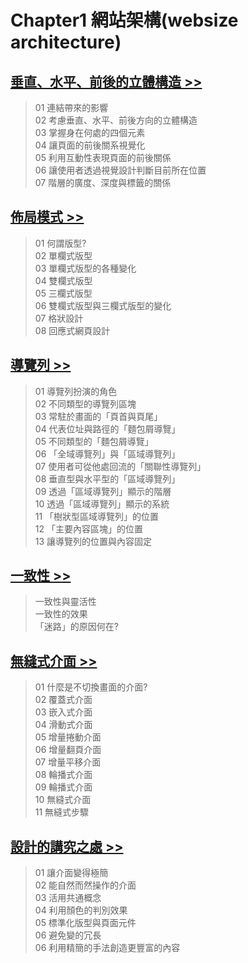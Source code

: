 # Chapter1 網站架構(websize architecture)
## [垂直、水平、前後的立體構造 >>](./垂直_水平_前後的立體構造)
> 01 連結帶來的影響  
> 02 考慮垂直、水平、前後方向的立體構造  
> 03 掌握身在何處的四個元素  
> 04 讓頁面的前後關系視覺化  
> 05 利用互動性表現頁面的前後關係  
> 06 讓使用者透過視覺設計判斷目前所在位置  
> 07 階層的廣度、深度與標籤的關係  

## [佈局模式 >>](./佈局模式)
> 01 何謂版型?  
> 02 單欄式版型  
> 03 單欄式版型的各種變化  
> 04 雙欄式版型  
> 05 三欄式版型  
> 06 雙欄式版型與三欄式版型的變化  
> 07 格狀設計  
> 08 回應式網頁設計  

## [導覽列 >>](./導覽列)
> 01 導覽列扮演的角色  
> 02 不同類型的導覽列區塊  
> 03 常駐於畫面的「頁首與頁尾」  
> 04 代表位址與路徑的「麵包屑導覽」  
> 05 不同類型的「麵包屑導覽」   
> 06 「全域導覽列」與「區域導覽列」       
> 07 使用者可從他處回流的「關聯性導覽列」    
> 08 垂直型與水平型的「區域導覽列」    
> 09 透過「區域導覽列」顯示的階層  
> 10 透過「區域導覽列」顯示的系統  
> 11 「樹狀型區域導覽列」的位置  
> 12 「主要內容區塊」的位置  
> 13 讓導覽列的位置與內容固定    

## [一致性 >>](./一致性)
> 一致性與靈活性  
> 一致性的效果  
> 「迷路」的原因何在?    

## [無縫式介面 >>](./無縫式介面)
> 01 什麼是不切換畫面的介面?  
> 02 覆蓋式介面  
> 03 嵌入式介面  
> 04 滑動式介面  
> 05 增量捲動介面  
> 06 增量翻頁介面  
> 07 增量平移介面  
> 08 輪播式介面  
> 09 輪播式介面  
> 10 無縫式介面  
> 11 無縫式步驟  

## [設計的講究之處 >>](./設計的講究之處)
> 01 讓介面變得極簡  
> 02 能自然而然操作的介面  
> 03 活用共通概念  
> 04 利用顏色的判別效果  
> 05 標準化版型與頁面元件  
> 06 避免變的冗長  
> 06 利用精簡的手法創造更豐富的內容  


